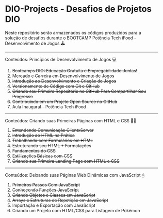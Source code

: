 # DIO-Projects - Desafios de Projetos DIO

Neste repositório serão armazenados os códigos produzidos para a solução de desafios durante o BOOTCAMP Potência Tech iFood - Desenvolvimento de Jogos 🕹

---
Conteúdos: Princípios de Desenvolvimento de Jogos 💻

1. <s>Bootcamps DIO: Educação Gratuita e Empregabilidade Juntas!</s>
2. <s>Mercado e Carreira em Desenvolvimento de Jogos</s>
3. <s>Introdução ao Desenvolvimento e Criação de Jogos</s>
4. <s>Versionamento de Código com Git e GitHub</s>
5. <s>Criando seu Primeiro Repositório no GitHub Para Compartilhar Seu Progresso</s>
6. <s>Contribuindo em um Projeto Open Source no GitHub</s>
7. <s>Aula Inaugural - Potência Tech iFood</s>

---
Conteúdos: Criando suas Primeiras Páginas com HTML e CSS 👩‍💻

1. <s>Entendendo Comunicação ClientxServer</s>
2. <s>Introdução ao HTML na Prática</s>
3. <s>Trabalhando com Formulários em HTML</s>
4. <s>Estruturando seu HTML + Formatações</s>
5. <s>Fundamentos do CSS</s>
6. <s>Estilizações Básicas com CSS</s>
7. <s>Criando sua Primeira Landing Page com HTML e CSS</s>

---
Conteúdos: Deixando suas Páginas Web Dinâmicas com JavaScript 🖱

1. <s>Primeiros Passos Com JavaScript</s>
2. <s>Conheçendo Funções JavaScript</s>
3. <s>Criando Objetos e Classes em JavaScript</s>
4. <s>Arrays e Estruturas de Repetição em JavaScript</s>
5. Importação e Exportação com JavaScript
6. Criando um Projeto com HTML/CSS para Listagem de Pokémon